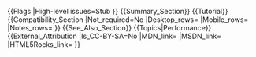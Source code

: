 {{Flags
|High-level issues=Stub
}}
{{Summary_Section}}
{{Tutorial}}
{{Compatibility_Section
|Not_required=No
|Desktop_rows=
|Mobile_rows=
|Notes_rows=
}}
{{See_Also_Section}}
{{Topics|Performance}}
{{External_Attribution
|Is_CC-BY-SA=No
|MDN_link=
|MSDN_link=
|HTML5Rocks_link=
}}